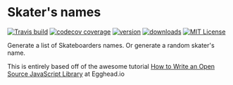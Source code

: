 # Skater's names

[![Travis build](https://img.shields.io/travis/brownerd/skaters-names.svg?style=flat-square)](https://travis-ci.org/brownerd/skaters-names)
[![codecov coverage](https://img.shields.io/codecov/c/github/brownerd/skaters-names.svg?style=flat-square)](https://codecov.io/github/brownerd/skaters-names)
[![version](https://img.shields.io/npm/v/skaters-names.svg?style=flat-square)](http://npm.im/skaters-names)
[![downloads](https://img.shields.io/npm/dm/skaters-names.svg?style=flat-square)](http://npm-stat.com/charts.html?package=skaters-names&from=2015-08-01)
[![MIT License](https://img.shields.io/npm/l/skaters-names.svg?style=flat-square)](http://opensource.org/licenses/MIT)

Generate a list of Skateboarders names. Or generate a random skater's name.

This is entirely based off of the awesome tutorial [How to Write an Open Source JavaScript Library](https://egghead.io/series/how-to-write-an-open-source-javascript-library) at Egghead.io
